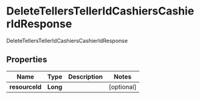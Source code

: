 

# DeleteTellersTellerIdCashiersCashierIdResponse

DeleteTellersTellerIdCashiersCashierIdResponse
## Properties

Name | Type | Description | Notes
------------ | ------------- | ------------- | -------------
**resourceId** | **Long** |  |  [optional]



